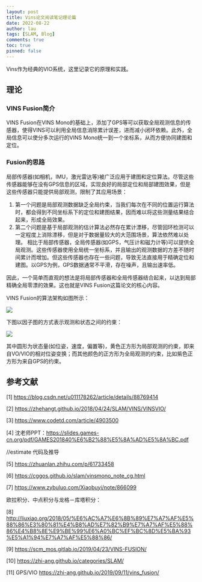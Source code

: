 ```yaml
---
layout: post
title: Vins论文阅读笔记理论篇
date: 2022-08-22
author: lau
tags: [SLAM, Blog]
comments: true
toc: true
pinned: false
---
```

Vins作为经典的VIO系统，这里记录它的原理和实践。

<!-- more -->

## 理论

### VINS Fusion简介

VINS Fusion在VINS Mono的基础上，添加了GPS等可以获取全局观测信息的传感器，使得VINS可以利用全局信息消除累计误差，进而减小闭环依赖。此外，全局信息可以使分多次运行的VINS Mono统一到一个坐标系，从而方便协同建图和定位。

### Fusion的思路
局部传感器(如相机，IMU，激光雷达等)被广泛应用于建图和定位算法。尽管这些传感器能够在没有GPS信息的区域，实现良好的局部定位和局部建图效果，但是这些传感器只能提供局部观测，限制了其应用场景：

1. 第一个问题是局部观测数据缺乏全局约束，当我们每次在不同的位置运行算法时，都会得到不同坐标系下的定位和建图结果，因而难以将这些测量结果结合起来，形成全局效果。
2. 第二个问题是基于局部观测的估计算法必然存在累计漂移，尽管回环检测可以一定程度上消除漂移，但是对于数据量较大的大范围场景，算法依然难以处理。
相比于局部传感器，全局传感器(如GPS，气压计和磁力计等)可以提供全局观测。这些传感器使用全局统一坐标系，并且输出的观测数据的方差不随时间累计而增加。但这些传感器也存在一些问题，导致无法直接用于精确定位和建图。以GPS为例，GPS数据通常不平滑，存在噪声，且输出速率低。

因此，一个简单而直观的想法是将局部传感器和全局传感器结合起来，以达到局部精确全局零漂的效果。这也就是VINS Fusion这篇论文的核心内容。

VINS Fusion的算法架构如图所示：

![](https://zhi-ang.github.io/2019/09/11/vins_fusion/vins_fusion.png)

下图以因子图的方式表示观测和状态之间的约束：

![](https://zhi-ang.github.io/2019/09/11/vins_fusion/constraints.PNG)

其中圆形为状态量(如位姿，速度，偏置等)，黄色正方形为局部观测的约束，即来自VO/VIO的相对位姿变换；而其他颜色的正方形为全局观测的约束，比如紫色正方形为来自GPS的约束。

## 参考文献
[1] https://blog.csdn.net/u011178262/article/details/88769414

[2] https://zhehangt.github.io/2018/04/24/SLAM/VINS/VINSVIO/

[3] https://www.codetd.com/article/4903500

[4] 沈老师PPT：https://slides.games-cn.org/pdf/GAMES201840%E6%B2%88%E5%8A%AD%E5%8A%BC.pdf

//estimate 代码及推导

[5] https://zhuanlan.zhihu.com/p/61733458

[6] https://cggos.github.io/slam/vinsmono_note_cg.html

[7] https://www.zybuluo.com/Xiaobuyi/note/866099

欧拉积分、中点积分与龙格－库塔积分：

[8] http://liuxiao.org/2018/05/%E6%AC%A7%E6%8B%89%E7%A7%AF%E5%88%86%E3%80%81%E4%B8%AD%E7%82%B9%E7%A7%AF%E5%88%86%E4%B8%8E%E9%BE%99%E6%A0%BC%EF%BC%8D%E5%BA%93%E5%A1%94%E7%A7%AF%E5%88%86/

[9] https://scm_mos.gitlab.io/2019/04/23/VINS-FUSION/

[10] https://zhi-ang.github.io/categories/SLAM/

[11] GPS/VIO https://zhi-ang.github.io/2019/09/11/vins_fusion/ 

